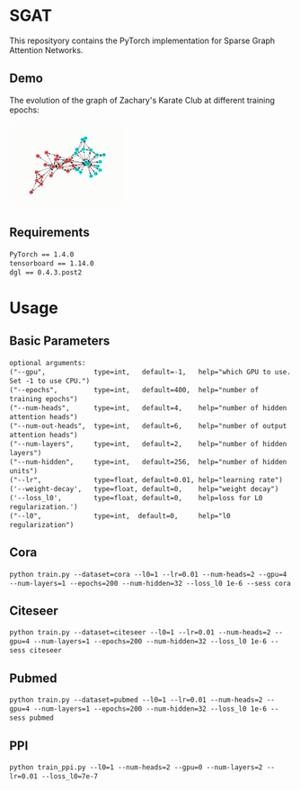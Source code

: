 # SGAT

This reposityory contains the PyTorch implementation for Sparse Graph Attention Networks.



## Demo

The evolution of the graph of Zachary's Karate Club at different training epochs:

<img src="https://github.com/Yangyeeee/SGAT/blob/master/demo/toy.gif" width="40%"/>

## Requirements

    PyTorch == 1.4.0
    tensorboard == 1.14.0
    dgl == 0.4.3.post2  



# Usage

## Basic Parameters

```
optional arguments:
("--gpu",            type=int,   default=-1,   help="which GPU to use. Set -1 to use CPU.")                        
("--epochs",         type=int,   default=400,  help="number of training epochs")                                   
("--num-heads",      type=int,   default=4,    help="number of hidden attention heads")                            
("--num-out-heads",  type=int,   default=6,    help="number of output attention heads")                            
("--num-layers",     type=int,   default=2,    help="number of hidden layers")                                     
("--num-hidden",     type=int,   default=256,  help="number of hidden units")                                                                        
("--lr",             type=float, default=0.01, help="learning rate")                                               
('--weight-decay',   type=float, default=0,    help="weight decay")                                                       
('--loss_l0',        type=float, default=0,    help=loss for L0 regularization.')  
("--l0",             type=int,  default=0,     help="l0 regularization")                             
```


## Cora
```
python train.py --dataset=cora --l0=1 --lr=0.01 --num-heads=2 --gpu=4 --num-layers=1 --epochs=200 --num-hidden=32 --loss_l0 1e-6 --sess cora

```
## Citeseer
```
python train.py --dataset=citeseer --l0=1 --lr=0.01 --num-heads=2 --gpu=4 --num-layers=1 --epochs=200 --num-hidden=32 --loss_l0 1e-6 --sess citeseer
```
## Pubmed
```
python train.py --dataset=pubmed --l0=1 --lr=0.01 --num-heads=2 --gpu=4 --num-layers=1 --epochs=200 --num-hidden=32 --loss_l0 1e-6 --sess pubmed
```
## PPI
```
python train_ppi.py --l0=1 --num-heads=2 --gpu=0 --num-layers=2 --lr=0.01 --loss_l0=7e-7
```
